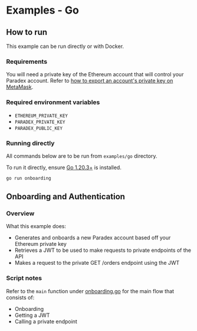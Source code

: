 # Examples - Go

## How to run

This example can be run directly or with Docker.

### Requirements

You will need a private key of the Ethereum account that will control your Paradex account. Refer to [how to export an account's private key on MetaMask](https://support.metamask.io/hc/en-us/articles/360015289632-How-to-export-an-account-s-private-key).

### Required environment variables

* `ETHEREUM_PRIVATE_KEY`
* `PARADEX_PRIVATE_KEY`
* `PARADEX_PUBLIC_KEY`

### Running directly

All commands below are to be run from `examples/go` directory.

To run it directly, ensure [Go 1.20.3+](https://go.dev/doc/install) is installed.

```bash
go run onboarding
```

## Onboarding and Authentication

### Overview

What this example does:

* Generates and onboards a new Paradex account based off your Ethereum private key
* Retrieves a JWT to be used to make requests to private endpoints of the API
* Makes a request to the private GET /orders endpoint using the JWT

### Script notes

Refer to the `main` function under [onboarding.go](onboarding.go#L180) for the main flow that consists of:

* Onboarding
* Getting a JWT
* Calling a private endpoint
